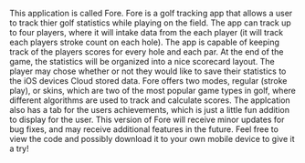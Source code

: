This application is called Fore. Fore is a golf tracking app that allows a user to track thier golf statistics while playing on the field. The app can track up to four players,
where it will intake data from the each player (it will track each players stroke count on each hole). The app is capable of keeping track of the players scores for every hole and each par.
At the end of the game, the statistics will be organized into a nice scorecard layout. The player may chose whether or not they would like to save their statistics to the iOS devices Cloud
stored data. Fore offers two modes, regular (stroke play), or skins, which are two of the most popular game types in golf, where different algorithms are used to track and calculate scores.
The applcation also has a tab for the users achievements, which is just a little fun addition to display for the user. This version of Fore will receive minor updates for bug fixes, and may
receive additional features in the future. Feel free to view the code and possibly download it to your own mobile device to give it a try!

